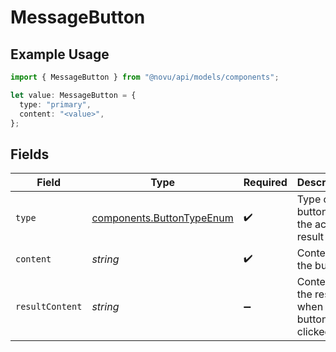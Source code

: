 # MessageButton

## Example Usage

```typescript
import { MessageButton } from "@novu/api/models/components";

let value: MessageButton = {
  type: "primary",
  content: "<value>",
};
```

## Fields

| Field                                                                  | Type                                                                   | Required                                                               | Description                                                            |
| ---------------------------------------------------------------------- | ---------------------------------------------------------------------- | ---------------------------------------------------------------------- | ---------------------------------------------------------------------- |
| `type`                                                                 | [components.ButtonTypeEnum](../../models/components/buttontypeenum.md) | :heavy_check_mark:                                                     | Type of button for the action result                                   |
| `content`                                                              | *string*                                                               | :heavy_check_mark:                                                     | Content of the button                                                  |
| `resultContent`                                                        | *string*                                                               | :heavy_minus_sign:                                                     | Content of the result when the button is clicked                       |